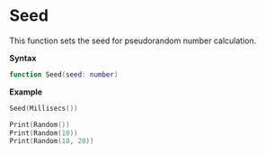 # Seed
This function sets the seed for pseudorandom number calculation.

**Syntax**

```lua
function Seed(seed: number)
```

**Example**

```lua
Seed(Millisecs())

Print(Random())
Print(Random(10))
Print(Random(10, 20))
```